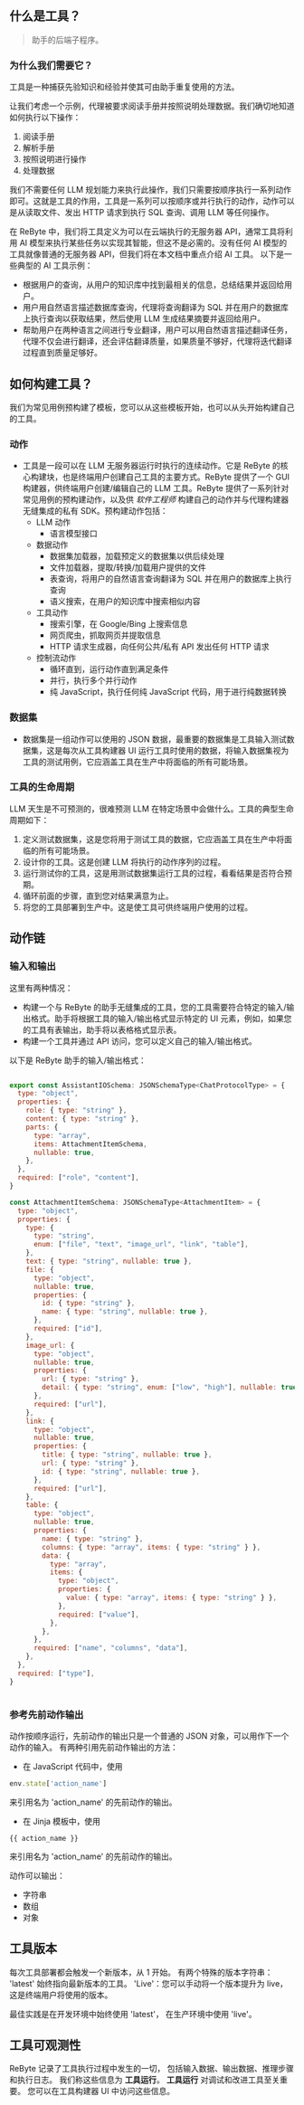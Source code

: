 ## 什么是工具？

> 助手的后端子程序。

### 为什么我们需要它？

工具是一种捕获先验知识和经验并使其可由助手重复使用的方法。

让我们考虑一个示例，代理被要求阅读手册并按照说明处理数据。我们确切地知道如何执行以下操作：
1. 阅读手册
2. 解析手册
3. 按照说明进行操作
4. 处理数据

我们不需要任何 LLM 规划能力来执行此操作，我们只需要按顺序执行一系列动作即可。这就是工具的作用，工具是一系列可以按顺序或并行执行的动作，动作可以是从读取文件、发出 HTTP 请求到执行 SQL 查询、调用 LLM 等任何操作。

在 ReByte 中，我们将工具定义为可以在云端执行的无服务器 API，通常工具将利用 AI 模型来执行某些任务以实现其智能，但这不是必需的。没有任何 AI 模型的工具就像普通的无服务器 API，但我们将在本文档中重点介绍 AI 工具。
以下是一些典型的 AI 工具示例：
* 根据用户的查询，从用户的知识库中找到最相关的信息，总结结果并返回给用户。
* 用户用自然语言描述数据库查询，代理将查询翻译为 SQL 并在用户的数据库上执行查询以获取结果，然后使用 LLM 生成结果摘要并返回给用户。
* 帮助用户在两种语言之间进行专业翻译，用户可以用自然语言描述翻译任务，代理不仅会进行翻译，还会评估翻译质量，如果质量不够好，代理将迭代翻译过程直到质量足够好。

[//]: # (### 这是一个典型的工具工作流程)

[//]: # (<figure><img src="../.gitbook/assets/2.png" alt=""><figcaption></figcaption></figure>)


## 如何构建工具？

我们为常见用例预构建了模板，您可以从这些模板开始，也可以从头开始构建自己的工具。

### 动作
* 工具是一段可以在 LLM 无服务器运行时执行的连续动作。它是 ReByte 的核心构建块，也是终端用户创建自己工具的主要方式。ReByte 提供了一个 GUI 构建器，供终端用户创建/编辑自己的 LLM 工具。ReByte 提供了一系列针对常见用例的预构建动作，以及供 _软件工程师_ 构建自己的动作并与代理构建器无缝集成的私有 SDK。预构建动作包括：
  * LLM 动作
    * 语言模型接口
  * 数据动作
    * 数据集加载器，加载预定义的数据集以供后续处理
    * 文件加载器，提取/转换/加载用户提供的文件
    * 表查询，将用户的自然语言查询翻译为 SQL 并在用户的数据库上执行查询
    * 语义搜索，在用户的知识库中搜索相似内容
  * 工具动作
    * 搜索引擎，在 Google/Bing 上搜索信息
    * 网页爬虫，抓取网页并提取信息
    * HTTP 请求生成器，向任何公共/私有 API 发出任何 HTTP 请求
  * 控制流动作
    * 循环直到，运行动作直到满足条件
    * 并行，执行多个并行动作
    * 纯 JavaScript，执行任何纯 JavaScript 代码，用于进行纯数据转换

### 数据集
* 数据集是一组动作可以使用的 JSON 数据，最重要的数据集是工具输入测试数据集，这是每次从工具构建器 UI 运行工具时使用的数据，将输入数据集视为工具的测试用例，它应涵盖工具在生产中将面临的所有可能场景。

### 工具的生命周期
LLM 天生是不可预测的，很难预测 LLM 在特定场景中会做什么。工具的典型生命周期如下：
1. 定义测试数据集，这是您将用于测试工具的数据，它应涵盖工具在生产中将面临的所有可能场景。
2. 设计你的工具。这是创建 LLM 将执行的动作序列的过程。
3. 运行测试你的工具，这是用测试数据集运行工具的过程，看看结果是否符合预期。
4. 循环前面的步骤，直到您对结果满意为止。
5. 将您的工具部署到生产中。这是使工具可供终端用户使用的过程。


## 动作链
### 输入和输出

这里有两种情况：

* 构建一个与 ReByte 的助手无缝集成的工具，您的工具需要符合特定的输入/输出格式。助手将根据工具的输入/输出格式显示特定的 UI 元素，例如，如果您的工具有表输出，助手将以表格格式显示表。
* 构建一个工具并通过 API 访问，您可以定义自己的输入/输出格式。


以下是 ReByte 助手的输入/输出格式：

```javascript

export const AssistantIOSchema: JSONSchemaType<ChatProtocolType> = {
  type: "object",
  properties: {
    role: { type: "string" },
    content: { type: "string" },
    parts: {
      type: "array",
      items: AttachmentItemSchema,
      nullable: true,
    },
  },
  required: ["role", "content"],
}

const AttachmentItemSchema: JSONSchemaType<AttachmentItem> = {
  type: "object",
  properties: {
    type: {
      type: "string",
      enum: ["file", "text", "image_url", "link", "table"],
    },
    text: { type: "string", nullable: true },
    file: {
      type: "object",
      nullable: true,
      properties: {
        id: { type: "string" },
        name: { type: "string", nullable: true },
      },
      required: ["id"],
    },
    image_url: {
      type: "object",
      nullable: true,
      properties: {
        url: { type: "string" },
        detail: { type: "string", enum: ["low", "high"], nullable: true },
      },
      required: ["url"],
    },
    link: {
      type: "object",
      nullable: true,
      properties: {
        title: { type: "string", nullable: true },
        url: { type: "string" },
        id: { type: "string", nullable: true },
      },
      required: ["url"],
    },
    table: {
      type: "object",
      nullable: true,
      properties: {
        name: { type: "string" },
        columns: { type: "array", items: { type: "string" } },
        data: {
          type: "array",
          items: {
            type: "object",
            properties: {
              value: { type: "array", items: { type: "string" } },
            },
            required: ["value"],
          },
        },
      },
      required: ["name", "columns", "data"],
    },
  },
  required: ["type"],
}



```

### 参考先前动作输出

动作按顺序运行，先前动作的输出只是一个普通的 JSON 对象，可以用作下一个动作的输入。
有两种引用先前动作输出的方法：
* 在 JavaScript 代码中，使用
```javascript
env.state['action_name']
```
来引用名为 'action_name' 的先前动作的输出。

* 在 Jinja 模板中，使用
```jinja2
{{ action_name }}
```
来引用名为 'action_name' 的先前动作的输出。

动作可以输出：
* 字符串
* 数组
* 对象

[//]: # (### 运行时配置)

[//]: # (## 知识 - 捕获私有数据)

[//]: # ()
[//]: # (> 你的助手的成分。)

[//]: # ()
[//]: # (* 知识是存储在 ReByte 管理的向量数据库中的私有数据。ReByte 目前为终端用户提供以下连接器以导入他们的知识：)

[//]: # (  * 本地文件，支持的文件类型有：)

[//]: # (    * "doc", "docx", "img", "epub", "jpeg", "jpg", "png", "xls", "xlsx", "ppt", "pptx", "md", "txt", "rtf", "rst", "pdf", "json", "html")

[//]: # (  * Notion)

[//]: # (  * Discord)

[//]: # (  * GitHub)

[//]: # (  * 更多连接器即将推出)

[//]: # (* 知识可以在 LLM 代理中用于进行语义搜索，或进行数据增强。一个很好的例子是使用知识在用户的私有知识库中进行语义搜索，并使用搜索结果对语言模型进行数据增强，即 **检索增强生成**。)


## 工具版本
每次工具部署都会触发一个新版本，从 1 开始。
有两个特殊的版本字符串：
'latest' 始终指向最新版本的工具。
'Live'：您可以手动将一个版本提升为 live，这是终端用户将使用的版本。

最佳实践是在开发环境中始终使用 'latest'，
在生产环境中使用 'live'。


## 工具可观测性
ReByte 记录了工具执行过程中发生的一切，
包括输入数据、输出数据、推理步骤和执行日志。
我们称这些信息为 **工具运行**。
**工具运行** 对调试和改进工具至关重要。
您可以在工具构建器 UI 中访问这些信息。
